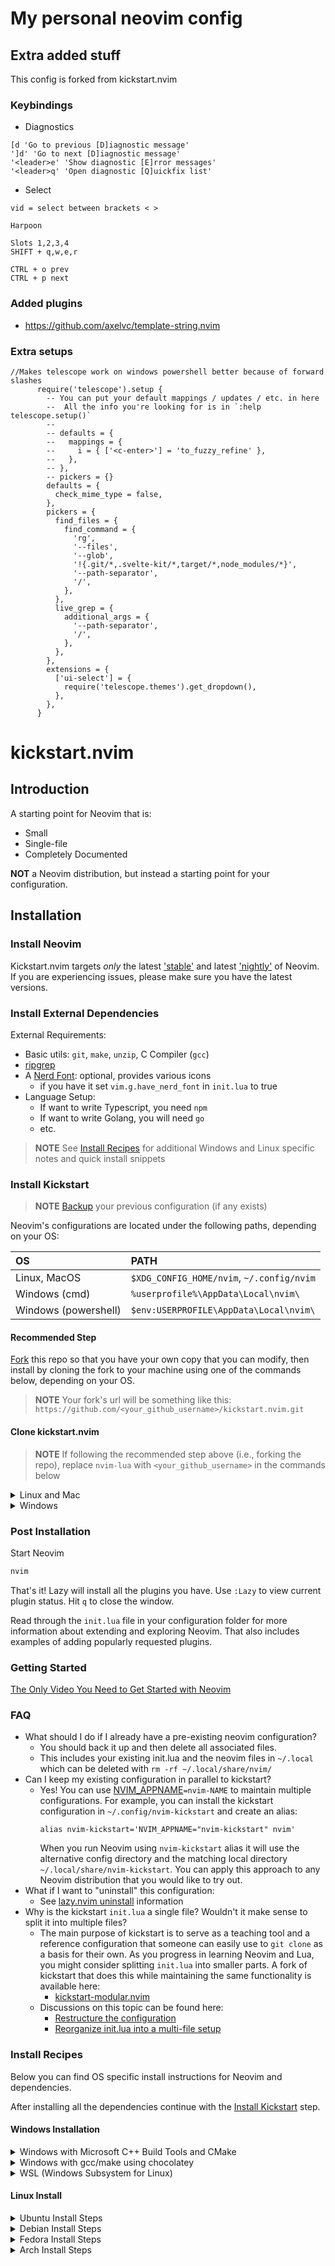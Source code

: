 # My personal neovim config

## Extra added stuff
This config is forked from kickstart.nvim

### Keybindings

- Diagnostics
```
[d 'Go to previous [D]iagnostic message'
']d' 'Go to next [D]iagnostic message'
'<leader>e' 'Show diagnostic [E]rror messages'
'<leader>q' 'Open diagnostic [Q]uickfix list'
```

- Select

```
vid = select between brackets < >

Harpoon

Slots 1,2,3,4
SHIFT + q,w,e,r

CTRL + o prev
CTRL + p next

```



### Added plugins
- https://github.com/axelvc/template-string.nvim


### Extra setups


```
//Makes telescope work on windows powershell better because of forward slashes
      require('telescope').setup {
        -- You can put your default mappings / updates / etc. in here
        --  All the info you're looking for is in `:help telescope.setup()`
        --
        -- defaults = {
        --   mappings = {
        --     i = { ['<c-enter>'] = 'to_fuzzy_refine' },
        --   },
        -- },
        -- pickers = {}
        defaults = {
          check_mime_type = false,
        },
        pickers = {
          find_files = {
            find_command = {
              'rg',
              '--files',
              '--glob',
              '!{.git/*,.svelte-kit/*,target/*,node_modules/*}',
              '--path-separator',
              '/',
            },
          },
          live_grep = {
            additional_args = {
              '--path-separator',
              '/',
            },
          },
        },
        extensions = {
          ['ui-select'] = {
            require('telescope.themes').get_dropdown(),
          },
        },
      }

```

# kickstart.nvim

## Introduction

A starting point for Neovim that is:

* Small
* Single-file
* Completely Documented

**NOT** a Neovim distribution, but instead a starting point for your configuration.

## Installation

### Install Neovim

Kickstart.nvim targets *only* the latest
['stable'](https://github.com/neovim/neovim/releases/tag/stable) and latest
['nightly'](https://github.com/neovim/neovim/releases/tag/nightly) of Neovim.
If you are experiencing issues, please make sure you have the latest versions.

### Install External Dependencies

External Requirements:
- Basic utils: `git`, `make`, `unzip`, C Compiler (`gcc`)
- [ripgrep](https://github.com/BurntSushi/ripgrep#installation)
- A [Nerd Font](https://www.nerdfonts.com/): optional, provides various icons
  - if you have it set `vim.g.have_nerd_font` in `init.lua` to true
- Language Setup:
  - If want to write Typescript, you need `npm`
  - If want to write Golang, you will need `go`
  - etc.

> **NOTE**
> See [Install Recipes](#Install-Recipes) for additional Windows and Linux specific notes
> and quick install snippets

### Install Kickstart

> **NOTE**
> [Backup](#FAQ) your previous configuration (if any exists)

Neovim's configurations are located under the following paths, depending on your OS:

| OS | PATH |
| :- | :--- |
| Linux, MacOS | `$XDG_CONFIG_HOME/nvim`, `~/.config/nvim` |
| Windows (cmd)| `%userprofile%\AppData\Local\nvim\` |
| Windows (powershell)| `$env:USERPROFILE\AppData\Local\nvim\` |

#### Recommended Step

[Fork](https://docs.github.com/en/get-started/quickstart/fork-a-repo) this repo
so that you have your own copy that you can modify, then install by cloning the
fork to your machine using one of the commands below, depending on your OS.

> **NOTE**
> Your fork's url will be something like this:
> `https://github.com/<your_github_username>/kickstart.nvim.git`

#### Clone kickstart.nvim
> **NOTE**
> If following the recommended step above (i.e., forking the repo), replace
> `nvim-lua` with `<your_github_username>` in the commands below

<details><summary> Linux and Mac </summary>

```sh
git clone https://github.com/nvim-lua/kickstart.nvim.git "${XDG_CONFIG_HOME:-$HOME/.config}"/nvim
```

</details>

<details><summary> Windows </summary>

If you're using `cmd.exe`:

```
git clone https://github.com/nvim-lua/kickstart.nvim.git %userprofile%\AppData\Local\nvim\
```

If you're using `powershell.exe`

```
git clone https://github.com/nvim-lua/kickstart.nvim.git $env:USERPROFILE\AppData\Local\nvim\
```

</details>

### Post Installation

Start Neovim

```sh
nvim
```

That's it! Lazy will install all the plugins you have. Use `:Lazy` to view
current plugin status. Hit `q` to close the window.

Read through the `init.lua` file in your configuration folder for more
information about extending and exploring Neovim. That also includes
examples of adding popularly requested plugins.


### Getting Started

[The Only Video You Need to Get Started with Neovim](https://youtu.be/m8C0Cq9Uv9o)

### FAQ

* What should I do if I already have a pre-existing neovim configuration?
  * You should back it up and then delete all associated files.
  * This includes your existing init.lua and the neovim files in `~/.local`
    which can be deleted with `rm -rf ~/.local/share/nvim/`
* Can I keep my existing configuration in parallel to kickstart?
  * Yes! You can use [NVIM_APPNAME](https://neovim.io/doc/user/starting.html#%24NVIM_APPNAME)`=nvim-NAME`
    to maintain multiple configurations. For example, you can install the kickstart
    configuration in `~/.config/nvim-kickstart` and create an alias:
    ```
    alias nvim-kickstart='NVIM_APPNAME="nvim-kickstart" nvim'
    ```
    When you run Neovim using `nvim-kickstart` alias it will use the alternative
    config directory and the matching local directory
    `~/.local/share/nvim-kickstart`. You can apply this approach to any Neovim
    distribution that you would like to try out.
* What if I want to "uninstall" this configuration:
  * See [lazy.nvim uninstall](https://github.com/folke/lazy.nvim#-uninstalling) information
* Why is the kickstart `init.lua` a single file? Wouldn't it make sense to split it into multiple files?
  * The main purpose of kickstart is to serve as a teaching tool and a reference
    configuration that someone can easily use to `git clone` as a basis for their own.
    As you progress in learning Neovim and Lua, you might consider splitting `init.lua`
    into smaller parts. A fork of kickstart that does this while maintaining the 
    same functionality is available here:
    * [kickstart-modular.nvim](https://github.com/dam9000/kickstart-modular.nvim)
  * Discussions on this topic can be found here:
    * [Restructure the configuration](https://github.com/nvim-lua/kickstart.nvim/issues/218)
    * [Reorganize init.lua into a multi-file setup](https://github.com/nvim-lua/kickstart.nvim/pull/473)

### Install Recipes

Below you can find OS specific install instructions for Neovim and dependencies.

After installing all the dependencies continue with the [Install Kickstart](#Install-Kickstart) step.

#### Windows Installation

<details><summary>Windows with Microsoft C++ Build Tools and CMake</summary>
Installation may require installing build tools and updating the run command for `telescope-fzf-native`

See `telescope-fzf-native` documentation for [more details](https://github.com/nvim-telescope/telescope-fzf-native.nvim#installation)

This requires:

- Install CMake and the Microsoft C++ Build Tools on Windows

```lua
{'nvim-telescope/telescope-fzf-native.nvim', build = 'cmake -S. -Bbuild -DCMAKE_BUILD_TYPE=Release && cmake --build build --config Release && cmake --install build --prefix build' }
```
</details>
<details><summary>Windows with gcc/make using chocolatey</summary>
Alternatively, one can install gcc and make which don't require changing the config,
the easiest way is to use choco:

1. install [chocolatey](https://chocolatey.org/install)
either follow the instructions on the page or use winget,
run in cmd as **admin**:
```
winget install --accept-source-agreements chocolatey.chocolatey
```

2. install all requirements using choco, exit previous cmd and
open a new one so that choco path is set, and run in cmd as **admin**:
```
choco install -y neovim git ripgrep wget fd unzip gzip mingw make
```
</details>
<details><summary>WSL (Windows Subsystem for Linux)</summary>

```
wsl --install
wsl
sudo add-apt-repository ppa:neovim-ppa/unstable -y
sudo apt update
sudo apt install make gcc ripgrep unzip neovim
```
</details>

#### Linux Install
<details><summary>Ubuntu Install Steps</summary>

```
sudo add-apt-repository ppa:neovim-ppa/unstable -y
sudo apt update
sudo apt install make gcc ripgrep unzip git neovim
```
</details>
<details><summary>Debian Install Steps</summary>

```
sudo apt update
sudo apt install make gcc ripgrep unzip git curl

# Now we install nvim
curl -LO https://github.com/neovim/neovim/releases/latest/download/nvim-linux64.tar.gz
sudo rm -rf /opt/nvim-linux64
sudo mkdir -p /opt/nvim-linux64
sudo chmod a+rX /opt/nvim-linux64
sudo tar -C /opt -xzf nvim-linux64.tar.gz

# make it available in /usr/local/bin, distro installs to /usr/bin
sudo ln -sf /opt/nvim-linux64/bin/nvim /usr/local/bin/
```
</details>
<details><summary>Fedora Install Steps</summary>

```
sudo dnf install -y gcc make git ripgrep fd-find unzip neovim
```
</details>

<details><summary>Arch Install Steps</summary>

```
sudo pacman -S --noconfirm --needed gcc make git ripgrep fd unzip neovim
```
</details>

